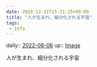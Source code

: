 ```yaml
---
date: 2024-12-21T15:21:25+09:00
title: "人が生まれ、細分化される宇宙"
tags:
 - Info
---
```


daily:: [2022-08-06](Daily_Note/2022-08-06.md)
up:: [Image](../Bar/Novel/Topics/Image.md)

人が生まれ、細分化される宇宙